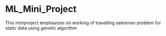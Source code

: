 # ML_Mini_Project
This miniproject emphasizes on working of travelling salesman problem for static data using genetic algorithm
